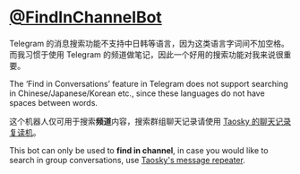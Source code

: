 # [@FindInChannelBot](https://telegram.me/FindInChannelBot)

Telegram 的消息搜索功能不支持中日韩等语言，因为这类语言字词间不加空格。而我习惯于使用 Telegram 的频道做笔记，因此一个好用的搜索功能对我来说很重要。

The ‘Find in Conversations’ feature in Telegram does not support searching in Chinese/Japanese/Korean etc., since these languages do not have spaces between words.

这个机器人仅可用于搜索**频道**内容，搜索群组聊天记录请使用 [Taosky 的聊天记录复读机](https://github.com/Taosky/telegram-search-bot)。

This bot can only be used to **find in channel**, in case you would like to search in group conversations, use [Taosky's message repeater](https://github.com/Taosky/telegram-search-bot).

